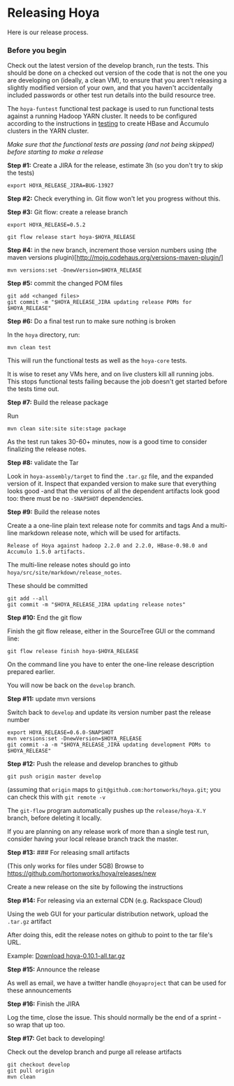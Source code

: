 <!---
~~ Licensed under the Apache License, Version 2.0 (the "License");
~~ you may not use this file except in compliance with the License.
~~ You may obtain a copy of the License at
~~
~~   http://www.apache.org/licenses/LICENSE-2.0
~~
~~ Unless required by applicable law or agreed to in writing, software
~~ distributed under the License is distributed on an "AS IS" BASIS,
~~ WITHOUT WARRANTIES OR CONDITIONS OF ANY KIND, either express or implied.
~~ See the License for the specific language governing permissions and
~~ limitations under the License. See accompanying LICENSE file.
-->


# Releasing Hoya

Here is our release process.

### Before you begin

Check out the latest version of the develop branch,
run the tests. This should be done on a checked out
version of the code that is not the one you are developing on
(ideally, a clean VM), to ensure that you aren't releasing a slightly
modified version of your own, and that you haven't accidentally
included passwords or other test run details into the build resource
tree.

The `hoya-funtest` functional test package is used to run functional
tests against a running Hadoop YARN cluster. It needs to be configured
according to the instructions in [testing](testing.html) to
create HBase and Accumulo clusters in the YARN cluster.

*Make sure that the functional tests are passing (and not being skipped) before
starting to make a release*



**Step #1:** Create a JIRA for the release, estimate 3h
(so you don't try to skip the tests)

    export HOYA_RELEASE_JIRA=BUG-13927
    
**Step #2:** Check everything in. Git flow won't let you progress without this.

**Step #3:** Git flow: create a release branch

    export HOYA_RELEASE=0.5.2
    
    git flow release start hoya-$HOYA_RELEASE

**Step #4:** in the new branch, increment those version numbers using (the maven
versions plugin)[http://mojo.codehaus.org/versions-maven-plugin/]

    mvn versions:set -DnewVersion=$HOYA_RELEASE


**Step #5:** commit the changed POM files
  
    git add <changed files>
    git commit -m "$HOYA_RELEASE_JIRA updating release POMs for $HOYA_RELEASE"

  
**Step #6:** Do a final test run to make sure nothing is broken

In the `hoya` directory, run:

    mvn clean test

This will run the functional tests as well as the `hoya-core` tests.

It is wise to reset any VMs here, and on live clusters kill all running jobs.
This stops functional tests failing because the job doesn't get started before
the tests time out.


**Step #7:** Build the release package

Run
    
    mvn clean site:site site:stage package 

As the test run takes 30-60+ minutes, now is a good time to consider
finalizing the release notes.


**Step #8:** validate the Tar

Look in `hoya-assembly/target` to find the `.tar.gz` file, and the
expanded version of it. Inspect that expanded version to make sure that
everything looks good -and that the versions of all the dependent artifacts
look good too: there must be no `-SNAPSHOT` dependencies.


**Step #9:** Build the release notes

Create a a one-line plain text release note for commits and tags
And a multi-line markdown release note, which will be used for artifacts.


    Release of Hoya against hadoop 2.2.0 and 2.2.0, HBase-0.98.0 and Accumulo 1.5.0 artifacts. 

The multi-line release notes should go into `hoya/src/site/markdown/release_notes`.


These should be committed

    git add --all
    git commit -m "$HOYA_RELEASE_JIRA updating release notes"

**Step #10:** End the git flow

Finish the git flow release, either in the SourceTree GUI or
the command line:

    
    git flow release finish hoya-$HOYA_RELEASE
    

On the command line you have to enter the one-line release description
prepared earlier.

You will now be back on the `develop` branch.

**Step #11:** update mvn versions

Switch back to `develop` and update its version number past
the release number


    export HOYA_RELEASE=0.6.0-SNAPSHOT
    mvn versions:set -DnewVersion=$HOYA_RELEASE
    git commit -a -m "$HOYA_RELEASE_JIRA updating development POMs to $HOYA_RELEASE"

**Step #12:** Push the release and develop branches to github 

    git push origin master develop 

(assuming that `origin` maps to `git@github.com:hortonworks/hoya.git`;
 you can check this with `git remote -v`


The `git-flow` program automatically pushes up the `release/hoya-X.Y` branch,
before deleting it locally.

If you are planning on any release work of more than a single test run,
consider having your local release branch track the master.


**Step #13:** ### For releasing small artifacts

(This only works for files under 5GB)
Browse to https://github.com/hortonworks/hoya/releases/new

Create a new release on the site by following the instructions


**Step #14:**  For releasing via an external CDN (e.g. Rackspace Cloud)

Using the web GUI for your particular distribution network, upload the
`.tar.gz` artifact

After doing this, edit the release notes on github to point to the
tar file's URL.

Example: 
    [Download hoya-0.10.1-all.tar.gz](http://dffeaef8882d088c28ff-185c1feb8a981dddd593a05bb55b67aa.r18.cf1.rackcdn.com/hoya-0.10.1-all.tar.gz)

**Step #15:** Announce the release 

As well as email, we have a twitter handle `@hoyaproject` that can be used
for these announcements

**Step #16:** Finish the JIRA

Log the time, close the issue. This should normally be the end of a 
sprint -so wrap that up too.

**Step #17:** Get back to developing!

Check out the develop branch and purge all release artifacts

    git checkout develop
    git pull origin
    mvn clean
    
